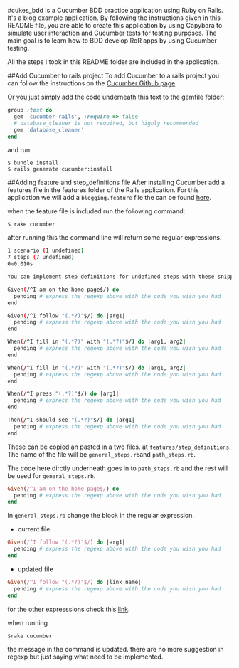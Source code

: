 #cukes_bdd
Is a Cucumber BDD practice application using Ruby on Rails. It's a blog example application. By following the instructions given in this README file, you are able to create this application by using Capybara to simulate user interaction and Cucumber tests for testing purposes. The main goal is to learn how to BDD develop RoR apps by using Cucumber testing.

All the steps I took in this README folder are included in the application.

##Add Cucumber to rails project
To add Cucumber to a rails project you can follow the instructions on the [Cucumber Github page](https://github.com/cucumber/cucumber-rails)

Or you just simply add the code underneath this text to the gemfile folder:

```ruby
group :test do
  gem 'cucumber-rails', :require => false
  # database_cleaner is not required, but highly recommended
  gem 'database_cleaner'
end
```
 and run:

 ```
 $ bundle install
 $ rails generate cucumber:install
 ```

##Adding feature and step_definitions file
After installing Cucumber add a features file in the features folder of the Rails application. For this application we will add a ```blogging.feature``` file the can be  found [here](https://github.com/kevinegstorf/cukes_bdd/blob/master/features/blogging.feature).

when the feature file is included run the following command:

```
$ rake cucumber
```

after running this the command line will return some regular expressions.

```bash
1 scenario (1 undefined)
7 steps (7 undefined)
0m0.010s

You can implement step definitions for undefined steps with these snippets:

Given(/^I am on the home page$/) do
  pending # express the regexp above with the code you wish you had
end

Given(/^I follow "(.*?)"$/) do |arg1|
  pending # express the regexp above with the code you wish you had
end

When(/^I fill in "(.*?)" with "(.*?)"$/) do |arg1, arg2|
  pending # express the regexp above with the code you wish you had
end

When(/^I fill in "(.*?)" with "(.*?)"$/) do |arg1, arg2|
  pending # express the regexp above with the code you wish you had
end

When(/^I press "(.*?)"$/) do |arg1|
  pending # express the regexp above with the code you wish you had
end

Then(/^I should see "(.*?)"$/) do |arg1|
  pending # express the regexp above with the code you wish you had
end
```

These can be copied an pasted in a two files. at ```features/step_definitions```. The name of the file will be ```general_steps.rb```and ```path_steps.rb```.

The code here dirctly underneath goes in to ```path_steps.rb``` and the rest will be used for ```general_steps.rb```.

```ruby
Given(/^I am on the home page$/) do
  pending # express the regexp above with the code you wish you had
end
```

In ```general_steps.rb``` change the block in the regular expression.

- current file

```ruby
Given(/^I follow "(.*?)"$/) do |arg1|
  pending # express the regexp above with the code you wish you had
end
```

- updated file
```ruby
Given(/^I follow "(.*?)"$/) do |link_name|
  pending # express the regexp above with the code you wish you had
end
```

for the other expresssions check this [link](https://github.com/kevinegstorf/cukes_bdd/blob/master/features/step_definitions/general_steps.rb).

when running

```
$rake cucumber
```

the message in the command is updated. there are no more suggestion in regexp but just saying what need to be implemented.
